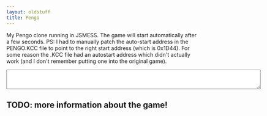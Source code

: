 ```yaml
---
layout: oldstuff
title: Pengo
---
```


My Pengo clone running in JSMESS. The game will start automatically after a few seconds. PS: I had to manually patch the auto-start address in the PENGO.KCC file to point to the right start address (which is 0x1D44). For some
reason the .KCC file had an autostart address which didn't actually work 
(and I don't remember putting one into the original game).

<div class="emscripten_border">
    <canvas class="emscripten" id="canvas" width="640" height="512" oncontextmenu="event.preventDefault()"></canvas>
</div>
<textarea class="emscripten" id="output" rows="3" cols="80" > </textarea>
<script type='text/javascript' src='messloader.js'> </script>

## TODO: more information about the game!
